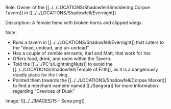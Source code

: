 Role: Owner of the [[../../LOCATIONS/Shadowfell/Smoldering Corpse Tavern]] in [[../../LOCATIONS/Shadowfell/Evernight]]

Description: A female fiend with broken horns and clipped wings.

Note:
- Runs a tavern in [[../../LOCATIONS/Shadowfell/Evernight]] that caters to the "dead, undead, and un-undead"
- Has a couple of zombie servants, Karl and Matt, that work for her.
- Offers food, drink, and room within the Tavern.
- Told the [[../../PC's/LightningNuts]] to avoid the [[../../LOCATIONS/Shadowfell/Temple of Filth]], as it is a dangerously deadly place for the living.
- Pointed them towards the [[../../LOCATIONS/Shadowfell/Corpse Market]] to find a merchant vampire named [[./Sangora]] for more information regarding "Crevices of Dusk"

Image:
![[../../IMAGES/15 - Sena.png]]